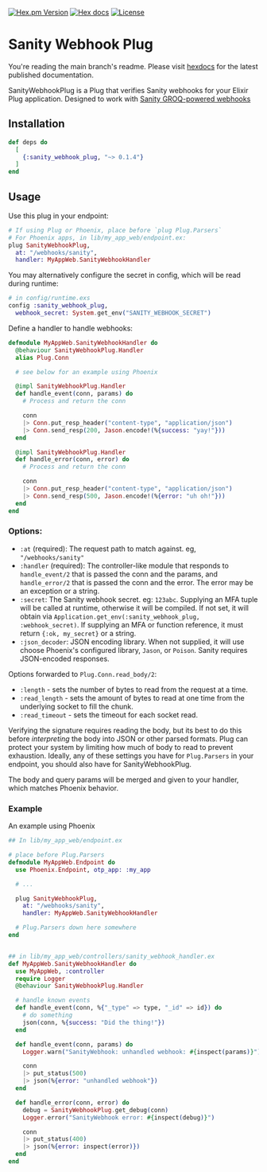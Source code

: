 <!-- badges -->
[![Hex.pm Version](http://img.shields.io/hexpm/v/sanity_webhook_plug)](https://hex.pm/packages/sanity_webhook_plug)
[![Hex docs](http://img.shields.io/badge/hex.pm-docs-blue.svg?style=flat)](https://hexdocs.pm/sanity_webhook_plug)
[![License](https://img.shields.io/hexpm/l/sanity_webhook_plug)](./LICENSE)

# Sanity Webhook Plug

You're reading the main branch's readme. Please visit
[hexdocs](https://hexdocs.pm/sanity_webhook_plug) for the latest published documentation.

<!-- MDOC !-->

SanityWebhookPlug is a Plug that verifies Sanity webhooks for your Elixir Plug
application. Designed to work with [Sanity GROQ-powered
webhooks](https://www.sanity.io/docs/webhooks)

## Installation

```elixir
def deps do
  [
    {:sanity_webhook_plug, "~> 0.1.4"}
  ]
end
```

## Usage

Use this plug in your endpoint:

```elixir
# If using Plug or Phoenix, place before `plug Plug.Parsers`
# For Phoenix apps, in lib/my_app_web/endpoint.ex:
plug SanityWebhookPlug,
  at: "/webhooks/sanity",
  handler: MyAppWeb.SanityWebhookHandler
```

You may alternatively configure the secret in config, which will be read during
runtime:

```elixir
# in config/runtime.exs
config :sanity_webhook_plug,
  webhook_secret: System.get_env("SANITY_WEBHOOK_SECRET")
```

Define a handler to handle webhooks:

```elixir
defmodule MyAppWeb.SanityWebhookHandler do
  @behaviour SanityWebhookPlug.Handler
  alias Plug.Conn

  # see below for an example using Phoenix

  @impl SanityWebhookPlug.Handler
  def handle_event(conn, params) do
    # Process and return the conn

    conn
    |> Conn.put_resp_header("content-type", "application/json")
    |> Conn.send_resp(200, Jason.encode!(%{success: "yay!"}))
  end

  @impl SanityWebhookPlug.Handler
  def handle_error(conn, error) do
    # Process and return the conn

    conn
    |> Conn.put_resp_header("content-type", "application/json")
    |> Conn.send_resp(500, Jason.encode!(%{error: "uh oh!"}))
  end
end
```

### Options:

- `:at` (required): The request path to match against. eg, `"/webhooks/sanity"`
- `:handler` (required): The controller-like module that responds to
    `handle_event/2` that is passed the conn and the params, and
    `handle_error/2` that is passed the conn and the error. The error may be an
    exception or a string.
- `:secret`: The Sanity webhook secret. eg: `123abc`. Supplying an MFA tuple will
    be called at runtime, otherwise it will be compiled. If not set, it will
    obtain via `Application.get_env(:sanity_webhook_plug, :webhook_secret)`.
    If supplying an MFA or function reference, it must return `{:ok, my_secret}`
    or a string.
- `:json_decoder`: JSON encoding library. When not supplied, it will use choose
    Phoenix's configured library, `Jason`, or `Poison`. Sanity requires
    JSON-encoded responses.

Options forwarded to `Plug.Conn.read_body/2`:

- `:length` - sets the number of bytes to read from the request at a time.
- `:read_length` - sets the amount of bytes to read at one time from the
    underlying socket to fill the chunk.
- `:read_timeout` - sets the timeout for each socket read.

Verifying the signature requires reading the body, but its best to do this
before _interpreting_ the body into JSON or other parsed formats. Plug can
protect your system by limiting how much of body to read to prevent exhaustion.
Ideally, any of these settings you have for `Plug.Parsers` in your endpoint, you
should also have for SanityWebhookPlug.

The body and query params will be merged and given to your handler, which
matches Phoenix behavior.

### Example

An example using Phoenix

```elixir
## In lib/my_app_web/endpoint.ex

# place before Plug.Parsers
defmodule MyAppWeb.Endpoint do
  use Phoenix.Endpoint, otp_app: :my_app

  # ...

  plug SanityWebhookPlug,
    at: "/webhooks/sanity",
    handler: MyAppWeb.SanityWebhookHandler

  # Plug.Parsers down here somewhere
end


## in lib/my_app_web/controllers/sanity_webhook_handler.ex
def MyAppWeb.SanityWebhookHandler do
  use MyAppWeb, :controller
  require Logger
  @behaviour SanityWebhookPlug.Handler

  # handle known events
  def handle_event(conn, %{"_type" => type, "_id" => id}) do
    # do something
    json(conn, %{success: "Did the thing!"})
  end

  def handle_event(conn, params) do
    Logger.warn("SanityWebhook: unhandled webhook: #{inspect(params)}")

    conn
    |> put_status(500)
    |> json(%{error: "unhandled webhook"})
  end

  def handle_error(conn, error) do
    debug = SanityWebhookPlug.get_debug(conn)
    Logger.error("SanityWebhook error: #{inspect(debug)}")

    conn
    |> put_status(400)
    |> json(%{error: inspect(error)})
  end
end
```
